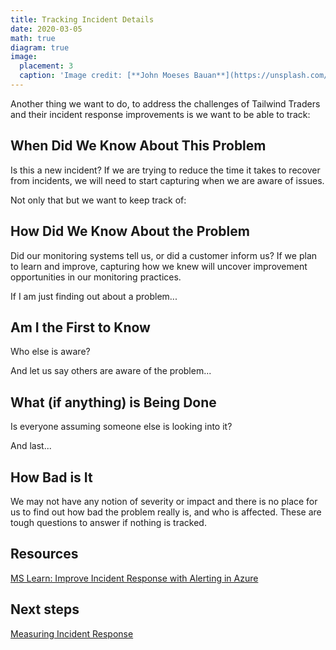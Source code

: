 ```yaml
---
title: Tracking Incident Details
date: 2020-03-05
math: true
diagram: true
image:
  placement: 3
  caption: 'Image credit: [**John Moeses Bauan**](https://unsplash.com/photos/OGZtQF8iC0g)'
---
```


Another thing we want to do, to address the challenges of Tailwind Traders and their incident response improvements is we want to be able to track:  

## When Did We Know About This Problem

Is this a new incident? If we are trying to reduce the time it takes to recover from incidents, we will need to start capturing when we are aware of issues.

Not only that but we want to keep track of:  

## How Did We Know About the Problem

Did our monitoring systems tell us, or did a customer inform us? If we plan to learn and improve, capturing how we knew will uncover improvement opportunities in our monitoring practices.  

If I am just finding out about a problem...

## Am I the First to Know

Who else is aware?  

And let us say others are aware of the problem...

## What (if anything) is Being Done

Is everyone assuming someone else is looking into it?  

And last...

## How Bad is It

We may not have any notion of severity or impact and there is no place for us to find out how bad the problem really is, and who is affected. These are tough questions to answer if nothing is tracked.

## Resources

[MS Learn: Improve Incident Response with Alerting in Azure](https://docs.microsoft.com/en-us/learn/modules/incident-response-with-alerting-on-azure/)

## Next steps

[Measuring Incident Response](2020-02-25-Measuring-Incident-Response.html)